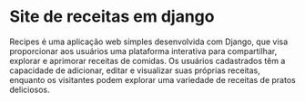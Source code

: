 # Site de receitas em django
Recipes é uma aplicação web simples desenvolvida com Django, que visa proporcionar aos usuários uma plataforma interativa para compartilhar, explorar e aprimorar receitas de comidas.
Os usuários cadastrados têm a capacidade de adicionar, editar e visualizar suas próprias receitas, enquanto os visitantes podem explorar uma variedade de receitas de pratos deliciosos.

